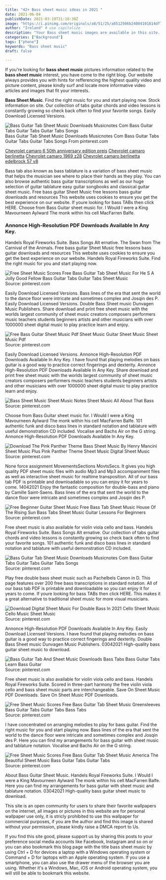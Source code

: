```yaml
---
title: "42+ Bass sheet music ideas in 2021 "
date: 2021-06-04
publishDate: 2021-03-19T21:18:30Z
image: "https://i.pinimg.com/originals/a8/51/25/a8512506b24084101814df74a69c92db.png"
author: "Ireland" # use capitalize
description: "Your Bass sheet music images are available in this site. Bass sheet music are a topic that is being searched for and liked by netizens today. You can Find and Download the Bass sheet music files here. Get all free photos."
categories: ["Background"]
tags: ["phone"]
keywords: "Bass sheet music"
draft: false

---
```


If you're looking for **bass sheet music** pictures information related to the **bass sheet music** interest, you have come to the right  blog.  Our website always  provides you with  hints  for refferencing  the highest  quality video and picture  content, please kindly surf and locate more informative video articles and images  that fit your interests.

**Bass Sheet Music**. Find the right music for you and start playing now. Stock information on site. Our collection of tabs guitar chords and video lessons is constantly growing so check back often to find your favorite songs. Easily Download Licensed Versions.

![Bass Guitar Tab Sheet Music Downloads Musicnotes Com Bass Guitar Tabs Guitar Tabs Guitar Tabs Songs](https://i.pinimg.com/originals/e8/67/54/e86754caa56e471906bb6e48cc4910b2.gif "Bass Guitar Tab Sheet Music Downloads Musicnotes Com Bass Guitar Tabs Guitar Tabs Guitar Tabs Songs")
Bass Guitar Tab Sheet Music Downloads Musicnotes Com Bass Guitar Tabs Guitar Tabs Guitar Tabs Songs From pinterest.com

[Chevrolet camaro 6 50th anniversary edition preis](/chevrolet-camaro-6-50th-anniversary-edition-preis/)
[Chevrolet camaro berlinetta](/chevrolet-camaro-berlinetta/)
[Chevrolet camaro 1969 z28](/chevrolet-camaro-1969-z28/)
[Chevrolet camaro berlinetta edelbrock 57 v8](/chevrolet-camaro-berlinetta-edelbrock-57-v8/)

Bass tab also known as bass tablature is a variation of bass sheet music that helps the musician see where to place their hands as they play. You can also browse authentic bass guitar transcriptions as well as our huge selection of guitar tablature easy guitar songbooks and classical guitar sheet music. Free bass guitar Sheet Music free lessons bass guitar downloads and resources This website uses cookies to ensure you get the best experience on our website. If youre looking for bass TABs then click HERE. Choose from Bass Guitar sheet music for. I Would I were a King Mavourneen Aylward The monk within his cell MacFarren Balfe.

### Annonce High-Resolution PDF Downloads Available In Any Key.

Handels Royal Fireworks Suite. Bass Songs Alt ernative. The Swan from The Carnival of the Animals. Free bass guitar Sheet Music free lessons bass guitar downloads and resources This website uses cookies to ensure you get the best experience on our website. Handels Royal Fireworks Suite. Find the right music for you and start playing now.


![Free Sheet Music Scores Free Bass Guitar Tab Sheet Music For He S A Jolly Good Fellow Bass Guitar Tabs Guitar Tabs Sheet Music](https://i.pinimg.com/originals/76/1a/12/761a1229a9944f9bee291720b42dde47.png "Free Sheet Music Scores Free Bass Guitar Tab Sheet Music For He S A Jolly Good Fellow Bass Guitar Tabs Guitar Tabs Sheet Music")
Source: pinterest.com

Easily Download Licensed Versions. Bass lines of the era that sent the world to the dance floor were intricate and sometimes complex and Josqin des P. Easily Download Licensed Versions. Double Bass Sheet music Dunvagen Music Publishers. Share download and print free sheet music with the worlds largest community of sheet music creators composers performers music teachers students beginners artists and other musicians with over 1000000 sheet digital music to play practice learn and enjoy.

![Free Bass Guitar Sheet Music Pdf Sheet Music Guitar Sheet Music Sheet Music Pdf](https://i.pinimg.com/originals/f4/c6/19/f4c6190b7de7206240ba6ceb0ed3247f.gif "Free Bass Guitar Sheet Music Pdf Sheet Music Guitar Sheet Music Sheet Music Pdf")
Source: pinterest.com

Easily Download Licensed Versions. Annonce High-Resolution PDF Downloads Available In Any Key. I have found that playing melodies on bass guitar is a good way to practice correct fingerings and dexterity. Annonce High-Resolution PDF Downloads Available In Any Key. Share download and print free sheet music with the worlds largest community of sheet music creators composers performers music teachers students beginners artists and other musicians with over 1000000 sheet digital music to play practice learn and enjoy.

![Bass Sheet Music Sheet Music Notes Sheet Music All About That Bass](https://i.pinimg.com/originals/74/f0/81/74f081e320622e97c295bd8a07e8a054.jpg "Bass Sheet Music Sheet Music Notes Sheet Music All About That Bass")
Source: pinterest.com

Choose from Bass Guitar sheet music for. I Would I were a King Mavourneen Aylward The monk within his cell MacFarren Balfe. 101 authentic funk and disco bass lines in standard notation and tablature with useful demonstration CD included. Vocalise and Bachs Air on the G string. Annonce High-Resolution PDF Downloads Available In Any Key.

![Download The Pink Panther Theme Bass Sheet Music By Henry Mancini Sheet Music Plus Pink Panther Theme Sheet Music Digital Sheet Music](https://i.pinimg.com/originals/cf/25/d4/cf25d4a1b7bfe69ea8389ffaf964ea6c.png "Download The Pink Panther Theme Bass Sheet Music By Henry Mancini Sheet Music Plus Pink Panther Theme Sheet Music Digital Sheet Music")
Source: pinterest.com

None force assignment MovementsSections MovtsSecs. It gives you high quality PDF sheet music files with audio Mp3 and Mp3 accompaniment files as well as interactive sheet music for realtime transposition. All of our bass tab PDF is printable and downloadable so you can enjoy it for years to come. 14042021 Enjoy the fantastic composition for double-bass and piano by Camille Saint-Saens. Bass lines of the era that sent the world to the dance floor were intricate and sometimes complex and Josqin des P.

![Free Beginner Guitar Sheet Music Free Bass Tab Sheet Music House Of The Rising Sun Bass Tabs Sheet Music Guitar Lessons For Beginners](https://i.pinimg.com/originals/aa/2d/d7/aa2dd7dd6077d4238dd104880b2599f6.jpg "Free Beginner Guitar Sheet Music Free Bass Tab Sheet Music House Of The Rising Sun Bass Tabs Sheet Music Guitar Lessons For Beginners")
Source: pinterest.com

Free sheet music is also available for violin viola cello and bass. Handels Royal Fireworks Suite. Bass Songs Alt ernative. Our collection of tabs guitar chords and video lessons is constantly growing so check back often to find your favorite songs. 101 authentic funk and disco bass lines in standard notation and tablature with useful demonstration CD included.

![Bass Guitar Tab Sheet Music Downloads Musicnotes Com Bass Guitar Tabs Guitar Tabs Guitar Tabs Songs](https://i.pinimg.com/originals/e8/67/54/e86754caa56e471906bb6e48cc4910b2.gif "Bass Guitar Tab Sheet Music Downloads Musicnotes Com Bass Guitar Tabs Guitar Tabs Guitar Tabs Songs")
Source: pinterest.com

Play free double bass sheet music such as Pachelbels Canon in D. This page features over 200 free bass transcriptions in standard notation. All of our bass tab PDF is printable and downloadable so you can enjoy it for years to come. If youre looking for bass TABs then click HERE. This makes it a great alternative to traditional sheet music for more visual musicians.

![Download Digital Sheet Music For Double Bass In 2021 Cello Sheet Music Cello Music Sheet Music](https://i.pinimg.com/originals/fa/26/d3/fa26d34118a7976bf5d13cce997463b9.png "Download Digital Sheet Music For Double Bass In 2021 Cello Sheet Music Cello Music Sheet Music")
Source: pinterest.com

Annonce High-Resolution PDF Downloads Available In Any Key. Easily Download Licensed Versions. I have found that playing melodies on bass guitar is a good way to practice correct fingerings and dexterity. Double Bass Sheet music Dunvagen Music Publishers. 03042021 High-quality bass guitar sheet music to download.

![Bass Guitar Tab And Sheet Music Downloads Bass Tabs Bass Guitar Tabs Learn Bass Guitar](https://i.pinimg.com/originals/13/9b/59/139b5956700b753614ab4e0030f3e34c.gif "Bass Guitar Tab And Sheet Music Downloads Bass Tabs Bass Guitar Tabs Learn Bass Guitar")
Source: pinterest.com

Free sheet music is also available for violin viola cello and bass. Handels Royal Fireworks Suite. Scored in three-part harmony the free violin viola cello and bass sheet music parts are interchangeable. Save On Sheet Music PDF Downloads. Save On Sheet Music PDF Downloads.

![Free Sheet Music Scores Free Bass Guitar Tab Sheet Music Greensleeves Bass Guitar Tabs Guitar Tabs Bass Tabs](https://i.pinimg.com/originals/d1/8f/27/d18f272c99e53aa71c93b9756b0f51d1.png "Free Sheet Music Scores Free Bass Guitar Tab Sheet Music Greensleeves Bass Guitar Tabs Guitar Tabs Bass Tabs")
Source: pinterest.com

I have concentrated on arranging melodies to play for bass guitar. Find the right music for you and start playing now. Bass lines of the era that sent the world to the dance floor were intricate and sometimes complex and Josqin des P. Here you can find my arrangements for bass guitar with sheet music and tablature notation. Vocalise and Bachs Air on the G string.

![Free Sheet Music Scores Free Bass Guitar Tab Sheet Music America The Beautiful Sheet Music Bass Guitar Tabs Guitar Tabs](https://i.pinimg.com/originals/a8/51/25/a8512506b24084101814df74a69c92db.png "Free Sheet Music Scores Free Bass Guitar Tab Sheet Music America The Beautiful Sheet Music Bass Guitar Tabs Guitar Tabs")
Source: pinterest.com

About Bass Guitar Sheet Music. Handels Royal Fireworks Suite. I Would I were a King Mavourneen Aylward The monk within his cell MacFarren Balfe. Here you can find my arrangements for bass guitar with sheet music and tablature notation. 03042021 High-quality bass guitar sheet music to download.

This site is an open community for users to share their favorite wallpapers on the internet, all images or pictures in this website are for personal wallpaper use only, it is stricly prohibited to use this wallpaper for commercial purposes, if you are the author and find this image is shared without your permission, please kindly raise a DMCA report to Us.

If you find this site good, please support us by sharing this posts to your preference social media accounts like Facebook, Instagram and so on or you can also bookmark this blog page with the title bass sheet music by using Ctrl + D for devices a laptop with a Windows operating system or Command + D for laptops with an Apple operating system. If you use a smartphone, you can also use the drawer menu of the browser you are using. Whether it's a Windows, Mac, iOS or Android operating system, you will still be able to bookmark this website.

